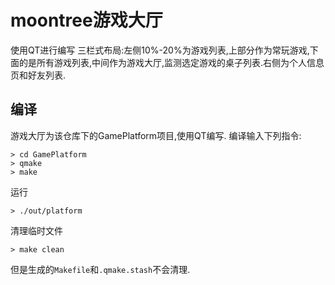 

# moontree游戏大厅

使用QT进行编写
三栏式布局:左侧10%-20%为游戏列表,上部分作为常玩游戏,下面的是所有游戏列表,中间作为游戏大厅,监测选定游戏的桌子列表.右侧为个人信息页和好友列表.

## 编译

游戏大厅为该仓库下的GamePlatform项目,使用QT编写.
编译输入下列指令:
```shell
> cd GamePlatform
> qmake
> make
```
运行
```shell
> ./out/platform
```
清理临时文件
```shell
> make clean
```
但是生成的`Makefile`和`.qmake.stash`不会清理.
